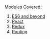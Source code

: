 Modules Covered:

1. [ES6 and beyond](./1_es6)
2. [React](./2_react)
3. [Redux](./3_redux)
4. [Routing](./4_routing)